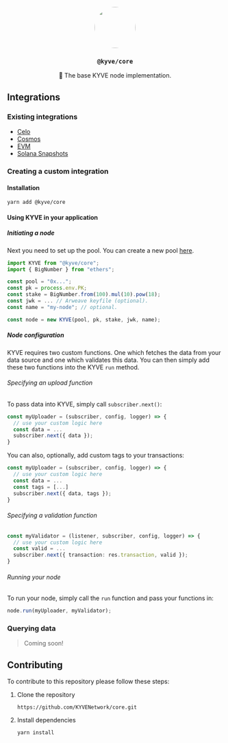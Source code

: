 <p align="center">
  <a href="https://kyve.network">
    <img src="https://user-images.githubusercontent.com/62398724/137493477-63868209-a19b-4efa-9413-f06d41197d6d.png" style="border-radius: 50%" height="96">
  </a>
  <h3 align="center"><code>@kyve/core</code></h3>
  <p align="center">🚀 The base KYVE node implementation.</p>
</p>

## Integrations

### Existing integrations

- [Celo](https://github.com/KYVENetwork/celo)
- [Cosmos](https://github.com/KYVENetwork/cosmos)
- [EVM](https://github.com/KYVENetwork/evm)
- [Solana Snapshots](https://github.com/KYVENetwork/solana-snapshots)

### Creating a custom integration

#### Installation

```
yarn add @kyve/core
```

#### Using KYVE in your application

##### Initiating a node

Next you need to set up the pool. You can create a new pool [here](https://app.kyve.network).

```ts
import KYVE from "@kyve/core";
import { BigNumber } from "ethers";

const pool = "0x...";
const pk = process.env.PK;
const stake = BigNumber.from(100).mul(10).pow(18);
const jwk = ... // Arweave keyfile (optional).
const name = "my-node"; // optional.

const node = new KYVE(pool, pk, stake, jwk, name);
```

##### Node configuration

KYVE requires two custom functions. One which fetches the data from your data source and one which validates this data. You can then simply add these two functions into the KYVE `run` method.

###### Specifying an upload function

To pass data into KYVE, simply call `subscriber.next()`:

```ts
const myUploader = (subscriber, config, logger) => {
  // use your custom logic here
  const data = ...
  subscriber.next({ data });
}
```

You can also, optionally, add custom tags to your transactions:

```ts
const myUploader = (subscriber, config, logger) => {
  // use your custom logic here
  const data = ...
  const tags = [...]
  subscriber.next({ data, tags });
}
```

###### Specifying a validation function

```ts
const myValidator = (listener, subscriber, config, logger) => {
  // use your custom logic here
  const valid = ...
  subscriber.next({ transaction: res.transaction, valid });
}
```

###### Running your node

To run your node, simply call the `run` function and pass your functions in:

```ts
node.run(myUploader, myValidator);
```

### Querying data

> Coming soon!

## Contributing

To contribute to this repository please follow these steps:

1.  Clone the repository
    ```
    https://github.com/KYVENetwork/core.git
    ```
2.  Install dependencies
    ```
    yarn install
    ```
